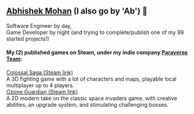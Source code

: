 ## [Abhishek Mohan](https://www.linkedin.com/in/abhishek-mohan-00196991/) (I also go by 'Ab') 🎲 

Software Engineer by day, <br>
Game Developer by night (and trying to complete/publish one of my 99 started projects!)

#### My (2) published games on Steam, under my indie company [Paraverse Team](https://github.com/Paraverse-Studio):
[Colossal Saga (Steam link)](https://store.steampowered.com/app/1181820/Colossal_Saga/)  <br>
A 3D fighting game with a lot of characters and maps, playable local multiplayer up to 4 players. <br>
[Ozone Guardian (Steam link)](https://store.steampowered.com/app/1432400/Ozone_Guardian/?beta=0) <br>
A 2D modern take on the classic space invaders game, with creative abilities, an upgrade system, and stimulating challenging bosses.


<!--
**AbhishekMohan/abhishekmohan** is a ✨ _special_ ✨ repository because its `README.md` (this file) appears on your GitHub profile.

Here are some ideas to get you started:

- 🔭 I’m currently working on ...
- 🌱 I’m currently learning ...
- 👯 I’m looking to collaborate on ...
- 🤔 I’m looking for help with ...
- 💬 Ask me about ...
- 📫 How to reach me: ...
- 😄 Pronouns: ...
- ⚡ Fun fact: ...
-->
